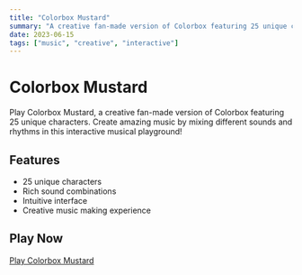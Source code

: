 ```yaml
---
title: "Colorbox Mustard"
summary: "A creative fan-made version of Colorbox featuring 25 unique characters"
date: 2023-06-15
tags: ["music", "creative", "interactive"]
---
```


# Colorbox Mustard

Play Colorbox Mustard, a creative fan-made version of Colorbox featuring 25 unique characters. Create amazing music by mixing different sounds and rhythms in this interactive musical playground!

## Features

- 25 unique characters
- Rich sound combinations
- Intuitive interface
- Creative music making experience

## Play Now

[Play Colorbox Mustard](https://colorbox-mustard.online/) 